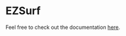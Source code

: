 EZSurf
======

Feel free to check out the documentation [here](https://ezsurf.readthedocs.io/en/latest/).